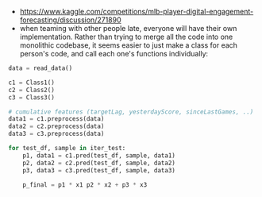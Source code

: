 - https://www.kaggle.com/competitions/mlb-player-digital-engagement-forecasting/discussion/271890
- when teaming with other people late, everyone will have their own implementation. Rather than trying to merge all the code into one monolithic codebase, it seems easier to just make a class for each person's code, and call each one's functions individually:

```python
data = read_data()

c1 = Class1()
c2 = Class2()
c3 = Class3()

# cumulative features (targetLag, yesterdayScore, sinceLastGames, ..)
data1 = c1.preprocess(data)
data2 = c2.preprocess(data)
data3 = c3.preprocess(data)

for test_df, sample in iter_test:
    p1, data1 = c1.pred(test_df, sample, data1)
    p2, data2 = c2.pred(test_df, sample, data2)
    p3, data3 = c3.pred(test_df, sample, data3)

    p_final = p1 * x1 p2 * x2 + p3 * x3
```